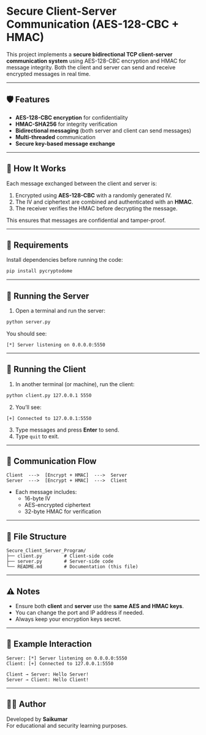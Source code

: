 # Secure Client-Server Communication (AES-128-CBC + HMAC)

This project implements a **secure bidirectional TCP client-server communication system** using AES-128-CBC encryption and HMAC for message integrity. Both the client and server can send and receive encrypted messages in real time.

---

## 🛡️ Features

- **AES-128-CBC encryption** for confidentiality
- **HMAC-SHA256** for integrity verification
- **Bidirectional messaging** (both server and client can send messages)
- **Multi-threaded** communication
- **Secure key-based message exchange**

---

## 🧠 How It Works

Each message exchanged between the client and server is:
1. Encrypted using **AES-128-CBC** with a randomly generated IV.
2. The IV and ciphertext are combined and authenticated with an **HMAC**.
3. The receiver verifies the HMAC before decrypting the message.

This ensures that messages are confidential and tamper-proof.

---

## 🧰 Requirements

Install dependencies before running the code:

```bash
pip install pycryptodome
```

---

## 🚀 Running the Server

1. Open a terminal and run the server:

```bash
python server.py
```

You should see:
```
[*] Server listening on 0.0.0.0:5550
```

---

## 💬 Running the Client

1. In another terminal (or machine), run the client:

```bash
python client.py 127.0.0.1 5550
```

2. You’ll see:
```
[+] Connected to 127.0.0.1:5550
```

3. Type messages and press **Enter** to send.
4. Type `quit` to exit.

---

## 🔄 Communication Flow

```
Client  --->  [Encrypt + HMAC]  --->  Server
Server  --->  [Encrypt + HMAC]  --->  Client
```

- Each message includes:
  - 16-byte IV
  - AES-encrypted ciphertext
  - 32-byte HMAC for verification

---

## 📁 File Structure

```
Secure_Client_Server_Program/
├── client.py        # Client-side code
├── server.py        # Server-side code
└── README.md        # Documentation (this file)
```

---

## ⚠️ Notes

- Ensure both **client** and **server** use the **same AES and HMAC keys**.
- You can change the port and IP address if needed.
- Always keep your encryption keys secret.

---

## 🧩 Example Interaction

```
Server: [*] Server listening on 0.0.0.0:5550
Client: [+] Connected to 127.0.0.1:5550

Client → Server: Hello Server!
Server → Client: Hello Client!
```

---

## 👨‍💻 Author

Developed by **Saikumar**  
For educational and security learning purposes.
